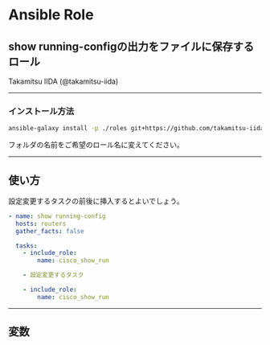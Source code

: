 <!-- markdownlint-disable MD012 -->
<!-- markdownlint-disable MD036 -->

# Ansible Role

## show running-configの出力をファイルに保存するロール

Takamitsu IIDA (@takamitsu-iida)

---

### インストール方法

```bash
ansible-galaxy install -p ./roles git+https://github.com/takamitsu-iida/ansible-role-cisco_show_run.git
```

フォルダの名前をご希望のロール名に変えてください。

---

## 使い方

設定変更するタスクの前後に挿入するとよいでしょう。

```yml
- name: show running-config
  hosts: routers
  gather_facts: false

  tasks:
    - include_role:
        name: cisco_show_run

    - 設定変更するタスク

    - include_role:
        name: cisco_show_run
```

---

## 変数

